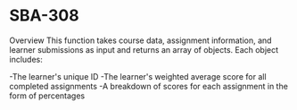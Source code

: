 # SBA-308
Overview
This function takes course data, assignment information, and learner submissions as input and returns an array of objects. Each object includes:

-The learner's unique ID
-The learner's weighted average score for all completed assignments
-A breakdown of scores for each assignment in the form of percentages
